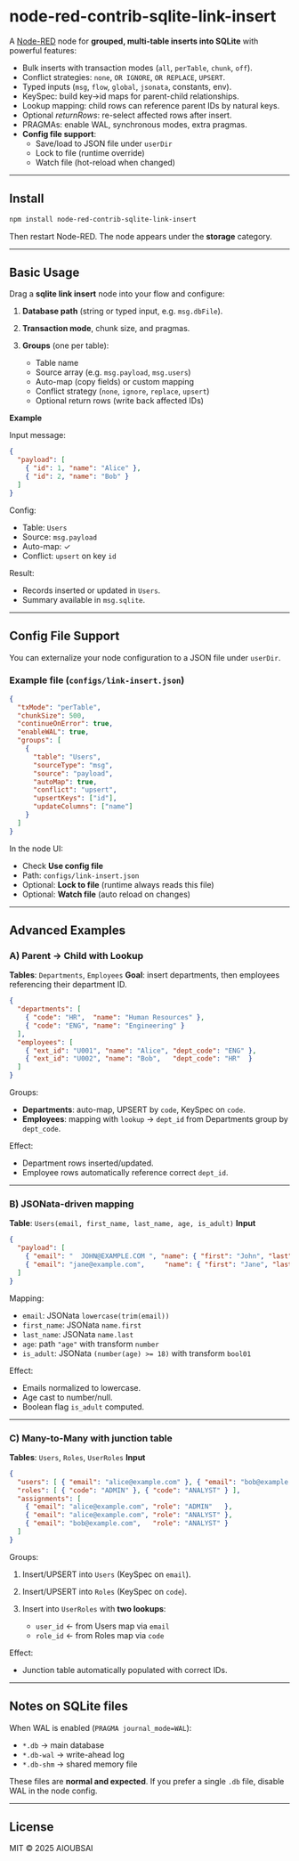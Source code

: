 # node-red-contrib-sqlite-link-insert

A [Node-RED](https://nodered.org/) node for **grouped, multi-table inserts into SQLite** with powerful features:

- Bulk inserts with transaction modes (`all`, `perTable`, `chunk`, `off`).
- Conflict strategies: `none`, `OR IGNORE`, `OR REPLACE`, `UPSERT`.
- Typed inputs (`msg`, `flow`, `global`, `jsonata`, constants, env).
- KeySpec: build key→id maps for parent-child relationships.
- Lookup mapping: child rows can reference parent IDs by natural keys.
- Optional *returnRows*: re-select affected rows after insert.
- PRAGMAs: enable WAL, synchronous modes, extra pragmas.
- **Config file support**:
  - Save/load to JSON file under `userDir`
  - Lock to file (runtime override)
  - Watch file (hot-reload when changed)

---

## Install

```bash
npm install node-red-contrib-sqlite-link-insert
````

Then restart Node-RED. The node appears under the **storage** category.

---

## Basic Usage

Drag a **sqlite link insert** node into your flow and configure:

1. **Database path** (string or typed input, e.g. `msg.dbFile`).
2. **Transaction mode**, chunk size, and pragmas.
3. **Groups** (one per table):

   * Table name
   * Source array (e.g. `msg.payload`, `msg.users`)
   * Auto-map (copy fields) or custom mapping
   * Conflict strategy (`none`, `ignore`, `replace`, `upsert`)
   * Optional return rows (write back affected IDs)

**Example**

Input message:

```json
{
  "payload": [
    { "id": 1, "name": "Alice" },
    { "id": 2, "name": "Bob" }
  ]
}
```

Config:

* Table: `Users`
* Source: `msg.payload`
* Auto-map: ✓
* Conflict: `upsert` on key `id`

Result:

* Records inserted or updated in `Users`.
* Summary available in `msg.sqlite`.

---

## Config File Support

You can externalize your node configuration to a JSON file under `userDir`.

### Example file (`configs/link-insert.json`)

```json
{
  "txMode": "perTable",
  "chunkSize": 500,
  "continueOnError": true,
  "enableWAL": true,
  "groups": [
    {
      "table": "Users",
      "sourceType": "msg",
      "source": "payload",
      "autoMap": true,
      "conflict": "upsert",
      "upsertKeys": ["id"],
      "updateColumns": ["name"]
    }
  ]
}
```

In the node UI:

* Check **Use config file**
* Path: `configs/link-insert.json`
* Optional: **Lock to file** (runtime always reads this file)
* Optional: **Watch file** (auto reload on changes)

---

## Advanced Examples

### A) Parent → Child with Lookup

**Tables**: `Departments`, `Employees`
**Goal**: insert departments, then employees referencing their department ID.

```json
{
  "departments": [
    { "code": "HR",  "name": "Human Resources" },
    { "code": "ENG", "name": "Engineering" }
  ],
  "employees": [
    { "ext_id": "U001", "name": "Alice", "dept_code": "ENG" },
    { "ext_id": "U002", "name": "Bob",   "dept_code": "HR"  }
  ]
}
```

Groups:

* **Departments**: auto-map, UPSERT by `code`, KeySpec on `code`.
* **Employees**: mapping with `lookup` → `dept_id` from Departments group by `dept_code`.

Effect:

* Department rows inserted/updated.
* Employee rows automatically reference correct `dept_id`.

---

### B) JSONata-driven mapping

**Table**: `Users(email, first_name, last_name, age, is_adult)`
**Input**

```json
{
  "payload": [
    { "email": "  JOHN@EXAMPLE.COM ", "name": { "first": "John", "last": "Doe" }, "age": "29" },
    { "email": "jane@example.com",     "name": { "first": "Jane", "last": "Doe" }, "age": ""  }
  ]
}
```

Mapping:

* `email`: JSONata `lowercase(trim(email))`
* `first_name`: JSONata `name.first`
* `last_name`: JSONata `name.last`
* `age`: path `"age"` with transform `number`
* `is_adult`: JSONata `(number(age) >= 18)` with transform `bool01`

Effect:

* Emails normalized to lowercase.
* Age cast to number/null.
* Boolean flag `is_adult` computed.

---

### C) Many-to-Many with junction table

**Tables**: `Users`, `Roles`, `UserRoles`
**Input**

```json
{
  "users": [ { "email": "alice@example.com" }, { "email": "bob@example.com" } ],
  "roles": [ { "code": "ADMIN" }, { "code": "ANALYST" } ],
  "assignments": [
    { "email": "alice@example.com", "role": "ADMIN"   },
    { "email": "alice@example.com", "role": "ANALYST" },
    { "email": "bob@example.com",   "role": "ANALYST" }
  ]
}
```

Groups:

1. Insert/UPSERT into `Users` (KeySpec on `email`).
2. Insert/UPSERT into `Roles` (KeySpec on `code`).
3. Insert into `UserRoles` with **two lookups**:

   * `user_id` ← from Users map via `email`
   * `role_id` ← from Roles map via `code`

Effect:

* Junction table automatically populated with correct IDs.

---

## Notes on SQLite files

When WAL is enabled (`PRAGMA journal_mode=WAL`):

* `*.db` → main database
* `*.db-wal` → write-ahead log
* `*.db-shm` → shared memory file

These files are **normal and expected**. If you prefer a single `.db` file, disable WAL in the node config.

---

## License

MIT © 2025 AIOUBSAI
